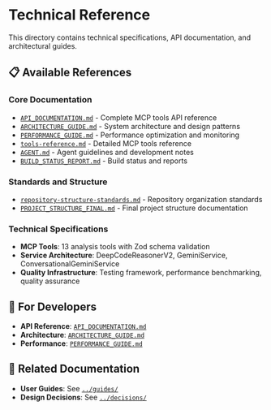 # Technical Reference

This directory contains technical specifications, API documentation, and architectural guides.

## 📋 **Available References**

### Core Documentation

- [`API_DOCUMENTATION.md`](./API_DOCUMENTATION.md) - Complete MCP tools API reference
- [`ARCHITECTURE_GUIDE.md`](./ARCHITECTURE_GUIDE.md) - System architecture and design patterns
- [`PERFORMANCE_GUIDE.md`](./PERFORMANCE_GUIDE.md) - Performance optimization and monitoring
- [`tools-reference.md`](./tools-reference.md) - Detailed MCP tools reference
- [`AGENT.md`](./AGENT.md) - Agent guidelines and development notes
- [`BUILD_STATUS_REPORT.md`](./BUILD_STATUS_REPORT.md) - Build status and reports

### Standards and Structure

- [`repository-structure-standards.md`](./repository-structure-standards.md) - Repository organization standards
- [`PROJECT_STRUCTURE_FINAL.md`](./PROJECT_STRUCTURE_FINAL.md) - Final project structure documentation

### Technical Specifications

- **MCP Tools**: 13 analysis tools with Zod schema validation
- **Service Architecture**: DeepCodeReasonerV2, GeminiService, ConversationalGeminiService
- **Quality Infrastructure**: Testing framework, performance benchmarking, quality assurance

## 🔧 **For Developers**

- **API Reference**: [`API_DOCUMENTATION.md`](./API_DOCUMENTATION.md)
- **Architecture**: [`ARCHITECTURE_GUIDE.md`](./ARCHITECTURE_GUIDE.md)
- **Performance**: [`PERFORMANCE_GUIDE.md`](./PERFORMANCE_GUIDE.md)

## 📖 **Related Documentation**

- **User Guides**: See [`../guides/`](../guides/)
- **Design Decisions**: See [`../decisions/`](../decisions/)
